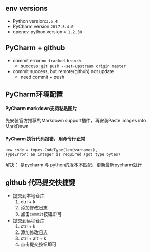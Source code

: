 ## env versions
* Python version:`3.6.4`
* PyCharm version:`2017.3.4.0`
* opencv-python version:`4.1.2.30`

## PyCharm + github
* commit error:`no tracked branch`
    * success: `git push --set-upstream origin master`
* commit success, but remote(github) not update
    * need commit + push

## PyCharm环境配置
#### PyCharm markdown支持粘贴图片
先安装官方推荐的Markdown support插件，再安装Paste images into MarkDown
#### PyCharm 执行代码报错，用命令行正常
```
new_code = types.CodeType(len(varnames),
TypeError: an integer is required (got type bytes)
```
解决： 是pycharm 与 python的版本不匹配，更新最新pycharm就行

## github 代码提交快捷键
* 提交到本地仓库  
    1. ctrl + k   
    2. 添加修改日志  
    3. 点击`commit`按钮即可  
* 提交到远程仓库  
    1. ctrl + k  
    2. 添加修改日志  
    3. ctrl + alt + k 
    4. 点击提交按钮即可    
